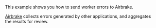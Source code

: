 
This example shows you how to send worker errors to Airbrake.

[Airbrake](http://www.airbrake.io) collects errors generated by other applications, and aggregates the results for review.
